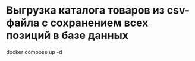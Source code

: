 # Выгрузка каталога товаров из csv-файла с сохранением всех позиций в базе данных
docker compose up -d

